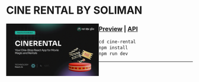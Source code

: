 # CINE RENTAL BY SOLIMAN

<img src="https://github.com/solimanhossain/cine-rental/blob/main/public/preview.png?raw=true" alt="cine-rental" width="250" align="left"/>

### [Preview](https://cine-rental-service.vercel.app/) | [API](https://github.com/solimanhossain/cine-rental/tree/main/app/api)

```
cd cine-rental
npm install
npm run dev
```

---
